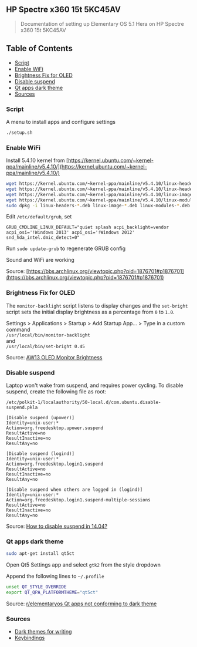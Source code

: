 ## HP Spectre x360 15t 5KC45AV

> Documentation of setting up Elementary OS 5.1 Hera on HP Spectre x360 15t 5KC45AV

## Table of Contents
* [Script](#script)
* [Enable WiFi](#enable-wifi)
* [Brightness Fix for OLED](#brightness-fix-for-oled)
* [Disable suspend](#disable-suspend)
* [Qt apps dark theme](#qt-apps-dark-theme)
* [Sources](#sources)


### Script

A menu to install apps and configure settings

```bash
./setup.sh
```

### Enable WiFi

Install 5.4.10 kernel from [https://kernel.ubuntu.com/~kernel-ppa/mainline/v5.4.10/](https://kernel.ubuntu.com/~kernel-ppa/mainline/v5.4.10/)
```bash
wget https://kernel.ubuntu.com/~kernel-ppa/mainline/v5.4.10/linux-headers-5.4.10-050410_5.4.10-050410.202001091038_all.deb
wget https://kernel.ubuntu.com/~kernel-ppa/mainline/v5.4.10/linux-headers-5.4.10-050410-generic_5.4.10-050410.202001091038_amd64.deb
wget https://kernel.ubuntu.com/~kernel-ppa/mainline/v5.4.10/linux-image-unsigned-5.4.10-050410-generic_5.4.10-050410.202001091038_amd64.deb
wget https://kernel.ubuntu.com/~kernel-ppa/mainline/v5.4.10/linux-modules-5.4.10-050410-generic_5.4.10-050410.202001091038_amd64.deb
sudo dpkg -i linux-headers-*.deb linux-image-*.deb linux-modules-*.deb
```


Edit `/etc/default/grub`, set
```
GRUB_CMDLINE_LINUX_DEFAULT="quiet splash acpi_backlight=vendor acpi_osi='!Windows 2013' acpi_osi='!Windows 2012' snd_hda_intel.dmic_detect=0"
```
Run `sudo update-grub` to regenerate GRUB config

Sound and WiFi are working

Source: [https://bbs.archlinux.org/viewtopic.php?pid=1876701#p1876701](https://bbs.archlinux.org/viewtopic.php?pid=1876701#p1876701)

### Brightness Fix for OLED

The `monitor-backlight` script listens to display changes and the `set-bright` script sets the initial display brightness as a percentage from `0` to `1.0`.

Settings > Applications > Startup > Add Startup App... > Type in a custom command  
`/usr/local/bin/monitor-backlight`  
and  
`/usr/local/bin/set-bright 0.45`

Source: [AW13 OLED Monitor Brightness](https://gist.github.com/joel-wright/68fc3031cbb3f7cd25db1ed2fe656e60)

### Disable suspend

Laptop won't wake from suspend, and requires power cycling. To disable suspend, create the following file as root:

`/etc/polkit-1/localauthority/50-local.d/com.ubuntu.disable-suspend.pkla`

```
[Disable suspend (upower)]
Identity=unix-user:*
Action=org.freedesktop.upower.suspend
ResultActive=no
ResultInactive=no
ResultAny=no

[Disable suspend (logind)]
Identity=unix-user:*
Action=org.freedesktop.login1.suspend
ResultActive=no
ResultInactive=no
ResultAny=no

[Disable suspend when others are logged in (logind)]
Identity=unix-user:*
Action=org.freedesktop.login1.suspend-multiple-sessions
ResultActive=no
ResultInactive=no
ResultAny=no
```

Source: [How to disable suspend in 14.04?](https://askubuntu.com/a/488300)

### Qt apps dark theme

```bash
sudo apt-get install qt5ct
```

Open Qt5 Settings app and select `gtk2` from the style dropdown

Append the following lines to `~/.profile`

```bash
unset QT_STYLE_OVERRIDE
export QT_QPA_PLATFORMTHEME="qt5ct"
```

Source: [r/elementaryos Qt apps not conforming to dark theme](https://www.reddit.com/r/elementaryos/comments/cz11uc/qt_apps_not_conforming_to_dark_theme/)

### Sources
* [Dark themes for writing](https://robjhyndman.com/hyndsight/dark-themes-for-writing/)
* [Keybindings](https://askubuntu.com/a/597414)

